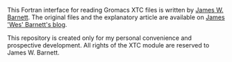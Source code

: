 This Fortran interface for reading Gromacs XTC files is written by [James W. Barnett](https://github.com/wesbarnett).
The original files and the explanatory article are available on [James 'Wes' Barnett's blog](http://statthermo.blogspot.jp/2014/03/read-in-gromacs-xtc-files-with-fortran_27.html).

This repository is created only for my personal convenience and prospective development.
All rights of the XTC module are reserved to James W. Barnett.
